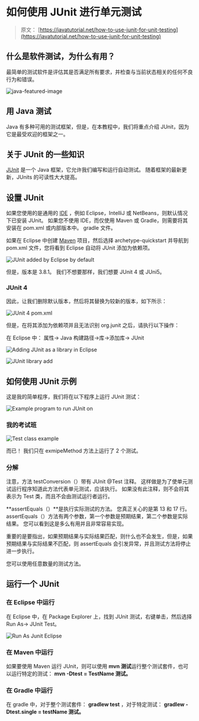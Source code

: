 # 如何使用 JUnit 进行单元测试

> 原文： [https://javatutorial.net/how-to-use-junit-for-unit-testing](https://javatutorial.net/how-to-use-junit-for-unit-testing)

## 什么是软件测试，为什么有用？

最简单的测试软件是评估其是否满足所有要求，并检查与当前状态相关的任何不良行为和错误。

![java-featured-image](img/e0db051dedc1179e7424b6d998a6a772.jpg)

## 用 Java 测试

Java 有多种可用的测试框架，但是，在本教程中，我们将重点介绍 JUnit，因为它是最受欢迎的框架之一。

## 关于 JUnit 的一些知识

[JUnit](https://javatutorial.net/how-to-use-junit-for-unit-testing) 是一个 Java 框架，它允许我们编写和运行自动测试。 随着框架的最新更新，JUnits 的可读性大大提高。

## 设置 JUnit

如果您使用的是通用的 [IDE](https://javatutorial.net/choose-your-java-ide-eclipse-netbeans-and-intellij-idea) ，例如 Eclipse，IntelliJ 或 NetBeans，则默认情况下已安装 JUnit。 如果您不使用 IDE，而仅使用 Maven 或 Gradle，则需要将其安装在 pom.xml 或内部版本中。 gradle 文件。

如果在 Eclipse 中创建 [Maven](https://javatutorial.net/how-to-install-maven-on-windows-linux-and-mac) 项目，然后选择 archetype-quickstart 并导航到 pom.xml 文件，您将看到 Eclipse 自动将 JUnit 添加为依赖项。

![JUnit added by Eclipse by default](img/9554941a0f7e57ce7c3d0acfe56063a7.jpg)

但是，版本是 3.8.1。 我们不想要那样，我们想要 JUnit 4 或 JUni5。

### JUnit 4

因此，让我们删除默认版本，然后将其替换为较新的版本，如下所示：

![JUnit 4 pom.xml](img/711748446c9e8c60c4c233eded1607af.jpg)

但是，在将其添加为依赖项并且无法识别 org.junit 之后，请执行以下操作：

在 Eclipse 中：
属性-&gt; Java 构建路径-&gt;库-&gt;添加库-&gt; JUnit

![Adding JUnit as a library in Eclipse](img/d3ee8b59046389040167996d0f23a1aa.jpg)

![JUnit library add](img/619333e50b09450f5c0ad93e3ef11cb9.jpg)

## 如何使用 JUnit 示例

这是我的简单程序，我们将在以下程序上运行 JUnit 测试：

![Example program to run JUnit on ](img/91c62882d3d436caa8785d0846707b8d.jpg)

### 我的考试班

![Test class example](img/0f3a5e694b2885b1685d342f2c3e7ac1.jpg)

而已！ 我们只在 exmipeMethod 方法上运行了 2 个测试。

### 分解

注意，方法 testConversion（）带有 JUnit @Test 注释。 这样做是为了使单元测试运行程序知道此方法代表单元测试，应该执行。 如果没有此注释，则不会将其表示为 Test 类，而且不会由测试运行者运行。

**assertEquals（）**是执行实际测试的方法。 您真正关心的是第 13 和 17 行。assertEquals（）方法有两个参数，第一个参数是预期结果，第二个参数是实际结果。 您可以看到这是多么有用并且非常容易实现。

重要的是要指出，如果预期结果与实际结果匹配，则什么也不会发生，但是，如果预期结果与实际结果不匹配，则 assertEquals 会引发异常，并且测试方法将停止进一步执行。

您可以使用任意数量的测试方法。

## 运行一个 JUnit

### 在 Eclipse 中运行

在 Eclipse 中，在 Package Explorer 上，找到 JUnit 测试，右键单击，然后选择 Run As-&gt; JUnit Test。

![Run As Junit Eclipse](img/722c5b4aefe2dde61ae4bbb9371e9ec3.jpg)

### 在 Maven 中运行

如果要使用 Maven 运行 JUnit，则可以使用 **mvn 测试**运行整个测试套件，也可以运行特定的测试： **mvn -Dtest = TestName 测试。**

### 在 Gradle 中运行

在 gradle 中，对于整个测试套件： **gradlew test** ，对于特定测试： **gradlew -Dtest.single = testName 测试。**